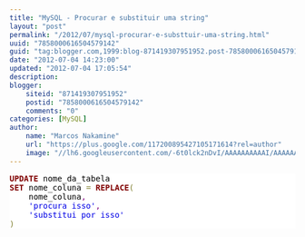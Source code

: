 ```yaml
---
title: "MySQL - Procurar e substituir uma string"
layout: "post"
permalink: "/2012/07/mysql-procurar-e-substtuir-uma-string.html"
uuid: "7858000616504579142"
guid: "tag:blogger.com,1999:blog-871419307951952.post-7858000616504579142"
date: "2012-07-04 14:23:00"
updated: "2012-07-04 17:05:54"
description: 
blogger:
    siteid: "871419307951952"
    postid: "7858000616504579142"
    comments: "0"
categories: [MySQL]
author: 
    name: "Marcos Nakamine"
    url: "https://plus.google.com/117200895427105171614?rel=author"
    image: "//lh6.googleusercontent.com/-6t0lck2nDvI/AAAAAAAAAAI/AAAAAAAAOBw/_9ON3AiIr48/s32-c/photo.jpg"
---
```


<div class="css-full-post-content js-full-post-content">
<pre style='color:#000000;background:#ffffff;'><span style='color:#800000; font-weight:bold; '>UPDATE</span> nome_da_tabela <br /><span style='color:#800000; font-weight:bold; '>SET</span> nome_coluna<span style='color:#808030; '> = </span><span style='color:#800000; font-weight:bold; '>REPLACE</span><span style='color:#808030; '>(</span><br />    nome_coluna<span style='color:#800080; '>,</span><br />    <span style='color:#0000e6; '>'procura isso'</span><span style='color:#800080; '>,</span><br />    <span style='color:#0000e6; '>'substitui por isso'</span><br /><span style='color:#808030; '>)</span><br /></pre>
</div>